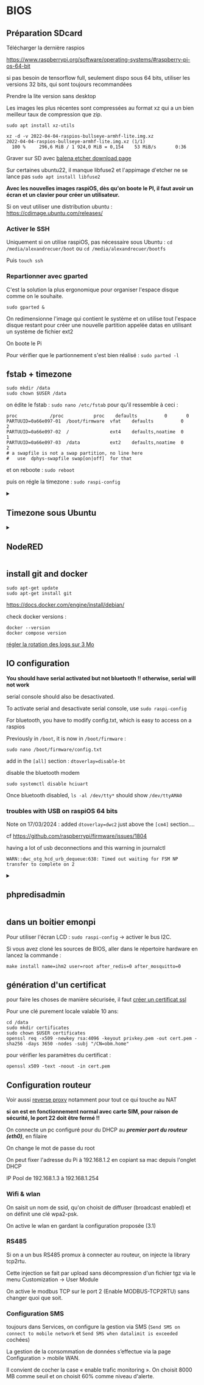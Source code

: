 # BIOS

## Préparation SDcard

Télécharger la dernière raspios 

https://www.raspberrypi.org/software/operating-systems/#raspberry-pi-os-64-bit

si pas besoin de tensorflow full, seulement dispo sous 64 bits, utiliser les versions 32 bits, qui sont toujours recommandées

Prendre la lite version sans desktop

Les images les plus récentes sont compressées au format xz qui a un bien meilleur taux de compression que zip.
```
sudo apt install xz-utils

xz -d -v 2022-04-04-raspios-bullseye-armhf-lite.img.xz
2022-04-04-raspios-bullseye-armhf-lite.img.xz (1/1)
  100 %     296,6 MiB / 1 924,0 MiB = 0,154    53 MiB/s       0:36
```

Graver sur SD avec [balena etcher download page](https://www.balena.io/etcher/)

Sur certaines ubuntu22, il manque libfuse2 et l'appimage d'etcher ne se lance pas `sudo apt install libfuse2`

**Avec les nouvelles images raspiOS, dès qu'on boote le PI, il faut avoir un écran et un clavier pour créer un utilisateur.**

Si on veut utiliser une distribution ubuntu : https://cdimage.ubuntu.com/releases/

### Activer le SSH

Uniquement si on utilise raspiOS, pas nécessaire sous Ubuntu : `cd /media/alexandrecuer/boot` ou `cd /media/alexandrecuer/bootfs`

Puis `touch ssh`

### Repartionner avec gparted

C'est la solution la plus ergonomique pour organiser l'espace disque comme on le souhaite.
```
sudo gparted &
```
On redimensionne l'image qui contient le système et on utilise tout l'espace disque restant pour créer une nouvelle partition appelée datas en utilisant un système de fichier ext2

On boote le Pi

Pour vérifier que le partionnement s'est bien réalisé : `sudo parted -l`

## fstab + timezone
```
sudo mkdir /data
sudo chown $USER /data
```
on édite le fstab : `sudo nano /etc/fstab` pour qu'il ressemble à ceci :
```
proc            /proc           proc    defaults          0       0
PARTUUID=0a66e097-01  /boot/firmware  vfat    defaults          0       2
PARTUUID=0a66e097-02  /               ext4    defaults,noatime  0       1
PARTUUID=0a66e097-03  /data           ext2    defaults,noatime  0       2
# a swapfile is not a swap partition, no line here
#   use  dphys-swapfile swap[on|off]  for that
```
et on reboote :  `sudo reboot`

puis on régle la timezone : `sudo raspi-config`

<details id=0>
<summary><h2>Timezone sous Ubuntu</h2></summary>

Si on est sous Ubuntu, on commence par regarder la timezone :
```
timedatectl list-timezones | grep -i paris
Europe/Paris
ls -al /etc/localtime 
lrwxrwxrwx 1 root root 27 Apr 19 10:06 /etc/localtime -> /usr/share/zoneinfo/Etc/UTC
```
On met en place la nouvelle timezone :
```
sudo unlink /etc/localtime
sudo ln -s /usr/share/zoneinfo/Europe/Paris /etc/localtime
```
Pour vérifier que la nouvelle timezone est bien prise en compte :
```
timedatectl
```
</details>

<details id=1>
<summary><h2>NodeRED</h2></summary>

Why not ?

```
bash <(curl -sL https://raw.githubusercontent.com/node-red/linux-installers/master/deb/update-nodejs-and-nodered)
sudo systemctl enable nodered.service
```

</details>

## install git and docker

```
sudo apt-get update
sudo apt-get install git
```

https://docs.docker.com/engine/install/debian/

check docker versions :

```
docker --version
docker compose version
```
[régler la rotation des logs sur 3 Mo](../_HARDWARE_jetson#les-logs)

## IO configuration

**You should have serial activated but not bluetooth !! otherwise, serial will not work**

serial console should also be desactivated.

To activate serial and desactivate serial console, use `sudo raspi-config`

For bluetooth, you have to modify config.txt, which is easy to access on a raspios

Previously in `/boot`, it is now in `/boot/firmware` :

```
sudo nano /boot/firmware/config.txt
```
add in the `[all]` section : `dtoverlay=disable-bt`

disable the bluetooth modem 
```
sudo systemctl disable hciuart
```
Once bluetooth disabled, `ls -al /dev/tty*` should show `/dev/ttyAMA0`

### troubles with USB on raspiOS 64 bits

Note on 17/03/2024 : added `dtoverlay=dwc2` just above the `[cm4]` section....

cf https://github.com/raspberrypi/firmware/issues/1804

having a lot of usb deconnections and this warning in journalctl 
```
WARN::dwc_otg_hcd_urb_dequeue:638: Timed out waiting for FSM NP transfer to complete on 2
```

<details id=5>
<summary><h2>phpredisadmin</h2></summary>

if you want a quick access to the redis database, without using redis-cli, you can use phpredisadmin :

```
sudo docker run -d --name=emoncms -p 8081:80 -p 7883:1883 -p 3001:3001 alexjunk/emoncms:alpine3.19_emoncms11.4.11
```
then :
```
sudo docker run -d --network=container:emoncms -e REDIS_1_HOST=127.0.0.1 -e PORT=3001 erikdubbelboer/phpredisadmin
```
stop the phpredisadmin container when you dont need any more, as there is no security 

</details>

## dans un boitier emonpi

Pour utiliser l'écran LCD : `sudo raspi-config` -> activer le bus I2C. 

Si vous avez cloné les sources de BIOS, aller dans le répertoire hardware en lancez la commande :
```
make install name=ihm2 user=root after_redis=0 after_mosquitto=0
```

## génération d'un certificat

pour faire les choses de manière sécurisée, il faut [créer un certificat ssl](../security#generate-a-certificate)

Pour une clé purement locale valable 10 ans:
```
cd /data
sudo mkdir certificates
sudo chown $USER certificates
openssl req -x509 -newkey rsa:4096 -keyout privkey.pem -out cert.pem -sha256 -days 3650 -nodes -subj "/CN=obm.home"
```
pour vérifier les paramètres du certificat :
```
openssl x509 -text -noout -in cert.pem
```

## Configuration routeur

Voir aussi [reverse proxy](../nginx_reverse_proxy) notamment pour tout ce qui touche au NAT

**si on est en fonctionnement normal avec carte SIM, pour raison de sécurité, le port 22 doit être fermé !!**

On connecte un pc configuré pour du DHCP au ***premier port du routeur (eth0)***, en filaire

On change le mot de passe du root

On peut fixer l'adresse du Pi à 192.168.1.2 en copiant sa mac depuis l'onglet DHCP

IP Pool de 192.168.1.3 à 192.168.1.254

### Wifi & wlan

On saisit un nom de ssid, qu'on choisit de diffuser (broadcast enabled) et on définit une clé wpa2-psk.

On active le wlan en gardant la configuration proposée (3.1)

### RS485

Si on a un bus RS485 promux à connecter au routeur, on injecte la library tcp2rtu.

Cette injection se fait par upload sans décompression d'un fichier tgz via le menu Customization -> User Module

On active le modbus TCP sur le port 2 (Enable MODBUS-TCP2RTU) sans changer quoi que soit.

### Configuration SMS

toujours dans Services, on configure la gestion via SMS (`Send SMS on connect to mobile network` et `Send SMS when datalimit is exceeded` cochées)

La gestion de la consommation de données s’effectue via la page Configuration > mobile WAN.

Il convient de cocher la case « enable trafic monitoring ». On choisit 8000 MB comme seuil et on choisit 60% comme niveau d'alerte.

